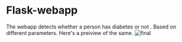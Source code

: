 # Flask-webapp
The webapp detects whether a person has diabetes or not . Based on different parameters.
Here's a preiview of the same.
![final](https://user-images.githubusercontent.com/31321149/89209019-1d0a7480-d5db-11ea-83a2-8bd71de2dacb.gif)


